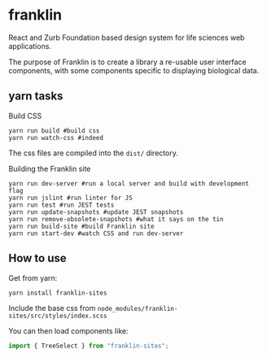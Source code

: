 # franklin

React and Zurb Foundation based design system for life sciences web applications.

The purpose of Franklin is to create a library a re-usable user interface components, with some components specific to displaying biological data.

## yarn tasks

Build CSS

```shell
yarn run build #build css
yarn run watch-css #indeed
```

The css files are compiled into the `dist/` directory.

Building the Franklin site

```shell
yarn run dev-server #run a local server and build with development flag
yarn run jslint #run linter for JS
yarn run test #run JEST tests
yarn run update-snapshots #update JEST snapshots
yarn run remove-obsolete-snapshots #what it says on the tin
yarn run build-site #build Franklin site
yarn run start-dev #watch CSS and run dev-server
```

## How to use

Get from yarn:

```shell
yarn install franklin-sites
```

Include the base css from `node_modules/franklin-sites/src/styles/index.scss`

You can then load components like:

```javascript
import { TreeSelect } from "franklin-sites";
```
